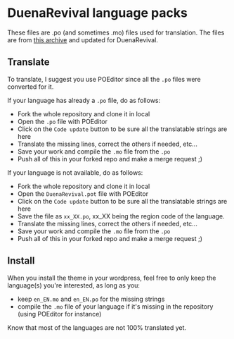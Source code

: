 # DuenaRevival language packs
These files are .po (and sometimes .mo) files used for translation.
The files are from [this archive](https://translate.wordpress.org/projects/wp-themes/duena) and updated for DuenaRevival.

## Translate
To translate, I suggest you use POEditor since all the `.po` files were converted for it.

If your language has already a `.po` file, do as follows:
- Fork the whole repository and clone it in local
- Open the `.po` file with POEditor
- Click on the `Code update` button to be sure all the translatable strings are here
- Translate the missing lines, correct the others if needed, etc...
- Save your work and compile the `.mo` file from the `.po`
- Push all of this in your forked repo and make a merge request ;)

If your language is not available, do as follows:
- Fork the whole repository and clone it in local
- Open the `DuenaRevival.pot` file with POEditor
- Click on the `Code update` button to be sure all the translatable strings are here
- Save the file as `xx_XX.po`, xx_XX being the region code of the language.
- Translate the missing lines, correct the others if needed, etc...
- Save your work and compile the `.mo` file from the `.po`
- Push all of this in your forked repo and make a merge request ;)

## Install
When you install the theme in your wordpress, feel free to only keep the language(s) you're interested, as long as you:
- keep `en_EN.mo` and `en_EN.po` for the missing strings
- compile the `.mo` file of your language if it's missing in the repository (using POEditor for instance)

Know that most of the languages are not 100% translated yet.
